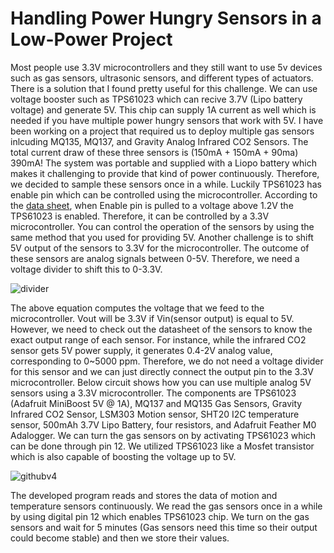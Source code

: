 # Handling Power Hungry Sensors in a Low-Power Project
Most people use 3.3V microcontrollers and they still want to use 5v devices such as gas sensors, ultrasonic sensors, and different types of actuators. There is a solution that I found pretty useful for this challenge. We can use voltage booster such as TPS61023 which can recive 3.7V (Lipo battery voltage) and generate 5V. This chip can supply 1A current as well which is needed if you have multiple power hungry sensors that work with 5V. I have been working on a project that required us to deploy multiple gas sensors inlcuding MQ135, MQ137, and Gravity Analog Infrared CO2 Sensors. The total current draw of these three sensors is (150mA + 150mA + 90ma) 390mA! The system  was portable and supplied with a Liopo battery which makes it challenging to provide that kind of power continuously. Therefore, we decided to sample these sensors once in a while. Luckily TPS61023 has enable pin which can be controlled using the microcontroller. According to the [data sheet](https://www.ti.com/lit/ds/symlink/tps61023.pdf?ts=1626311355044&ref_url=https%253A%252F%252Fwww.ti.com%252Fproduct%252FTPS61023), when Enable pin is pulled to a voltage above 1.2V the TPS61023 is enabled. Therefore, it can be controlled by a 3.3V microcontroller. You can control the operation of the sensors by using the same method that you used for providing 5V.
Another challenge is to shift 5V output of the sensors to 3.3V for the microcontroller. The outcome of these sensors are analog signals between 0-5V. Therefore, we need a voltage divider to shift this to 0-3.3V. 

![divider](https://user-images.githubusercontent.com/45086751/125552094-addf8c34-e63d-4cb5-a948-1256d4dd0c2f.JPG)

The above equation computes the voltage that we feed to the microcontroller. Vout will be 3.3V if Vin(sensor output) is equal to 5V. However, we need to check out the datasheet of the sensors to know the exact output range of each sensor. For instance, while the infrared CO2 sensor gets 5V power supply, it generates 0.4-2V analog value, corresponding to 0~5000 ppm. Therefore, we do not need a voltage divider for this sensor and we can just directly connect the output pin to the 3.3V microcontroller.
Below circuit shows how you can use multiple analog 5V sensors using a 3.3V microcontroller. The components are TPS61023 (Adafruit MiniBoost 5V @ 1A), MQ137 and MQ135 Gas Sensors, Gravity Infrared CO2 Sensor, LSM303 Motion sensor, SHT20 I2C temperature sensor, 500mAh 3.7V Lipo Battery, four resistors, and Adafruit Feather M0 Adalogger. We can turn the gas sensors on by activating TPS61023 which can be done through pin 12. We utilized TPS61023 like a Mosfet transistor which is also capable of boosting the voltage up to 5V. 


![githubv4](https://user-images.githubusercontent.com/45086751/125672955-8b26df32-c16b-4bf8-b240-8143354b2fd6.jpg)



The developed program reads and stores the data of motion and temperature sensors continuously. We read the gas sensors once in a while by using digital pin 12 which enables TPS61023 chip. We turn on the gas sensors and wait for 5 minutes (Gas sensors need this time so their output could become stable) and then we store their values.  
